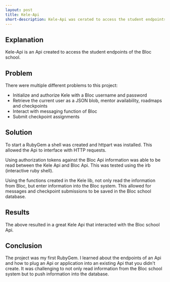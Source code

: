 ```yaml
---
layout: post
title: Kele-Api
short-description: Kele-Api was cerated to access the student endpoints of Bloc.
---
```


## Explanation

Kele-Api is an Api created to access the student endpoints of the Bloc school.

## Problem

There were multiple different problems to this project:
- Initialize and authorize Kele with a Bloc username and password
- Retrieve the current user as a JSON blob, mentor availability, roadmaps and checkpoints
- Interact with messaging function of Bloc
- Submit checkpoint assignments

## Solution

To start a RubyGem a shell was created and httpart was installed. This allowed the Api to interface with HTTP requests.

Using authorization tokens against the Bloc Api information was able to be read between the Kele Api and Bloc Api. This was tested using the irb (interactive ruby shell).

Using the functions created in the Kele lib, not only read the information from Bloc, but enter information into the Bloc system. This allowed for messages and checkpoint submissions to be saved in the Bloc school database.


## Results

The above resulted in a great Kele Api that interacted with the Bloc school Api.

## Conclusion

The project was my first RubyGem. I learned about the endpoints of an Api and how to plug an Api or application into an existing Api that you didn't create. It was challenging to not only read information from the Bloc school system but to push information into the database.
